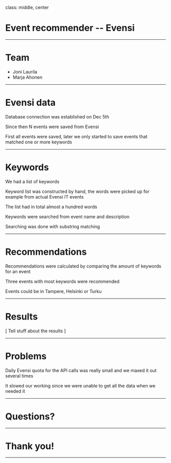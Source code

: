 class: middle, center

# Event recommender -- Evensi

---

# Team

- Joni Laurila
- Marja Ahonen

---

# Evensi data

Database connection was established on Dec 5th

Since then N events were saved from Evensi

First all events were saved, later we only started to save events that matched one or more keywords

---

# Keywords

We had a list of keywords

Keyword list was constructed by hand, the words were picked up for example from actual Evensi IT events

The list had in total almost a hundred words

Keywords were searched from event name and description

Searching was done with substring matching

---

# Recommendations

Recommendations were calculated by comparing the amount of keywords for an event

Three events with most keywords were recommended

Events could be in Tampere, Helsinki or Turku

---

# Results

[ Tell stuff about the results ]

---

# Problems

Daily Evensi quota for the API calls was really small and we maxed it out several times

It slowed our working since we were unable to get all the data when we needed it

---

# Questions?

---

# Thank you!

---
